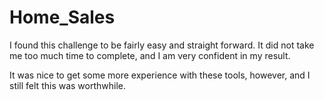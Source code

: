 # Home_Sales

I found this challenge to be fairly easy and straight forward. It did not take me too much time to complete, and I am very confident in my result.

It was nice to get some more experience with these tools, however, and I still felt this was worthwhile.
